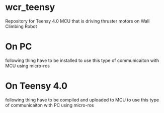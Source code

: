 # wcr_teensy
Repository for Teensy 4.0 MCU that is driving thruster motors on Wall Climbing Robot

# On PC
following thing have to be installed to use this type of communicaiton with MCU using micro-ros

# On Teensy 4.0 
following thing have to be compiled and uploaded to MCU to use this type of communicaiton with PC using micro-ros
